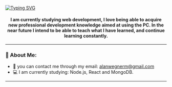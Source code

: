 [![Typing SVG](https://readme-typing-svg.demolab.com?font=Fira+Code&pause=1000&color=F7380C&random=false&width=435&lines=Hello+dear!+My+name+is+Alan+😄)](https://git.io/typing-svg)


<div id="header" align="center">
  <h4 align="center">I am currently studying web development, I love being able to acquire new professional development knowledge aimed at using the PC. In the near future I intend to be able to teach what I have learned, and continue learning constantly.</h4>
</div>

---
### :floppy_disk: About Me:
- :email: you can contact me through my email: alanwegnerm@gmail.com
- :computer: I am currently studying: Node.js, React and MongoDB.
---

